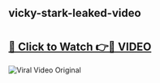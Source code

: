 ## vicky-stark-leaked-video 

# <h2><a href="http://freeplayer.one?title=vicky-stark-leaked-video&ref=21J">🔗 Click to Watch 👉🔴 VIDEO</a></h2>

<a href="http://freeplayer.one?title=vicky-stark-leaked-video&ref=21J" rel="nofollow" data-target="animated-image.originalLink"><img src="https://i.ibb.co.com/xMMVF88/686577567.gif" alt="Viral Video Original" style="max-width: 100%; display: inline-block;" data-target="animated-image.originalImage"></a>

